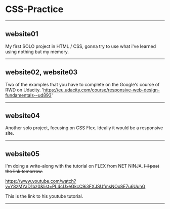 # CSS-Practice

---

## website01

My first SOLO project in HTML / CSS, gonna try to use what i've learned using nothing but my memory.

---

## website02, website03

Two of the examples that you have to complete on the Google's course of RWD on Udacity.
'https://eu.udacity.com/course/responsive-web-design-fundamentals--ud893'

---

## website04

Another solo project, focusing on CSS Flex. Ideally it would be a responsive site.

---

## website05

I'm doing a write-along with the tutorial on FLEX from NET NINJA. 
~~I'll post the link tomorrow.~~

https://www.youtube.com/watch?v=Y8zMYaD1bz0&list=PL4cUxeGkcC9i3FXJSUfmsNOx8E7u6UuhG

This is the link to his youtube tutorial.

---

## 